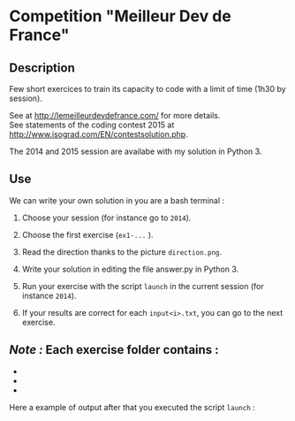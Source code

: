# Competition "Meilleur Dev de France"

## Description

Few short exercices to train its capacity to code with a limit of time (1h30 by session).  

See at http://lemeilleurdevdefrance.com/ for more details.  
See statements of the coding contest 2015 at http://www.isograd.com/EN/contestsolution.php.  

The 2014 and 2015 session are availabe with my solution in Python 3.

## Use

We can write your own solution in you are a bash terminal :

1) Choose your session (for instance go to `2014`).  

2) Choose the first exercise (`ex1-...` ).

2) Read the direction thanks to the picture `direction.png`.

3) Write your solution in editing the file answer.py in Python 3.

4) Run your exercise with the script `launch` in the current session (for instance `2014`).

5) If your results are correct for each `input<i>.txt`, you can go to the next exercise.

*Note :* Each exercise folder contains :
-
-
-
-

Here a example of output after that you executed the script `launch` :
